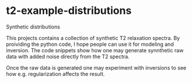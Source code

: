 # t2-example-distributions

Synthetic distributions

This projects contains a collection of synthetic T2 relaxation spectra. 
By proividing the python code, I hope people can use it for modeling and inversion.
The code snippets show how one may generate synnthetic raw data with added noise directly from the T2 spectra.

Once the raw data is generated one may experiment with inversions to see how e.g. regularization affects the result.
